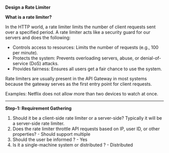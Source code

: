 **Design a Rate Limiter**

**What is a rate limiter?**

In the HTTP world, a rate limiter limits the number of client requests sent over a specified period. A rate limiter acts like a security guard for our servers and does the following:

- Controls access to resources: Limits the number of requests (e.g., 100 per minute).
- Protects the system: Prevents overloading servers, abuse, or denial-of-service (DoS) attacks.
- Provides fairness: Ensures all users get a fair chance to use the system.

Rate limiters are usually present in the API Gateway in most systems because the gateway serves as the first entry point for client requests. 

Examples: Netflix does not allow more than two devices to watch at once.

---------------------------------------------------------------------------------------------------------------------------------------------------------------
**Step-1: Requirement Gathering**

1. Should it be a client-side rate limiter or a server-side? Typically it will be a server-side rate limiter.
2. Does the rate limiter throttle API requests based on IP, user ID, or other properties? - Should support multiple
3. Should the user be informed ? - Yes
4. Is it a single-machine system or distributed ? - Distributed
